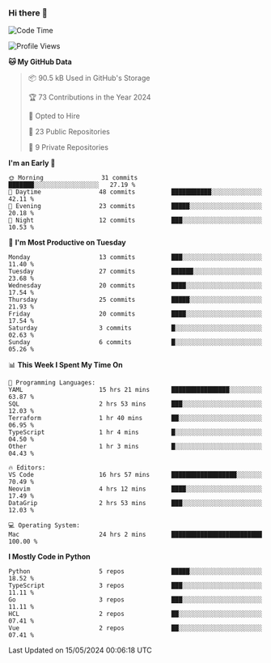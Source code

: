 ### Hi there 👋
<!--![visitors](https://visitor-badge.glitch.me/badge?page_id=d0zingcat)-->
<!--
**d0zingcat/d0zingcat** is a ✨ _special_ ✨ repository because its `README.md` (this file) appears on your GitHub profile.

Here are some ideas to get you started:

- 🔭 I’m currently working on ...
- 🌱 I’m currently learning ...
- 👯 I’m looking to collaborate on ...
- 🤔 I’m looking for help with ...
- 💬 Ask me about ...
- 📫 How to reach me: ...
- 😄 Pronouns: ...
- ⚡ Fun fact: ...
-->
<!--START_SECTION:waka-->
![Code Time](http://img.shields.io/badge/Code%20Time-3%2C535%20hrs%2020%20mins-blue)

![Profile Views](http://img.shields.io/badge/Profile%20Views-0-blue)

**🐱 My GitHub Data** 

> 📦 90.5 kB Used in GitHub's Storage 
 > 
> 🏆 73 Contributions in the Year 2024
 > 
> 💼 Opted to Hire
 > 
> 📜 23 Public Repositories 
 > 
> 🔑 9 Private Repositories 
 > 
**I'm an Early 🐤** 

```text
🌞 Morning                31 commits          ███████░░░░░░░░░░░░░░░░░░   27.19 % 
🌆 Daytime                48 commits          ███████████░░░░░░░░░░░░░░   42.11 % 
🌃 Evening                23 commits          █████░░░░░░░░░░░░░░░░░░░░   20.18 % 
🌙 Night                  12 commits          ███░░░░░░░░░░░░░░░░░░░░░░   10.53 % 
```
📅 **I'm Most Productive on Tuesday** 

```text
Monday                   13 commits          ███░░░░░░░░░░░░░░░░░░░░░░   11.40 % 
Tuesday                  27 commits          ██████░░░░░░░░░░░░░░░░░░░   23.68 % 
Wednesday                20 commits          ████░░░░░░░░░░░░░░░░░░░░░   17.54 % 
Thursday                 25 commits          █████░░░░░░░░░░░░░░░░░░░░   21.93 % 
Friday                   20 commits          ████░░░░░░░░░░░░░░░░░░░░░   17.54 % 
Saturday                 3 commits           █░░░░░░░░░░░░░░░░░░░░░░░░   02.63 % 
Sunday                   6 commits           █░░░░░░░░░░░░░░░░░░░░░░░░   05.26 % 
```


📊 **This Week I Spent My Time On** 

```text
💬 Programming Languages: 
YAML                     15 hrs 21 mins      ████████████████░░░░░░░░░   63.87 % 
SQL                      2 hrs 53 mins       ███░░░░░░░░░░░░░░░░░░░░░░   12.03 % 
Terraform                1 hr 40 mins        ██░░░░░░░░░░░░░░░░░░░░░░░   06.95 % 
TypeScript               1 hr 4 mins         █░░░░░░░░░░░░░░░░░░░░░░░░   04.50 % 
Other                    1 hr 3 mins         █░░░░░░░░░░░░░░░░░░░░░░░░   04.43 % 

🔥 Editors: 
VS Code                  16 hrs 57 mins      ██████████████████░░░░░░░   70.49 % 
Neovim                   4 hrs 12 mins       ████░░░░░░░░░░░░░░░░░░░░░   17.49 % 
DataGrip                 2 hrs 53 mins       ███░░░░░░░░░░░░░░░░░░░░░░   12.03 % 

💻 Operating System: 
Mac                      24 hrs 2 mins       █████████████████████████   100.00 % 
```

**I Mostly Code in Python** 

```text
Python                   5 repos             █████░░░░░░░░░░░░░░░░░░░░   18.52 % 
TypeScript               3 repos             ███░░░░░░░░░░░░░░░░░░░░░░   11.11 % 
Go                       3 repos             ███░░░░░░░░░░░░░░░░░░░░░░   11.11 % 
HCL                      2 repos             ██░░░░░░░░░░░░░░░░░░░░░░░   07.41 % 
Vue                      2 repos             ██░░░░░░░░░░░░░░░░░░░░░░░   07.41 % 
```




 Last Updated on 15/05/2024 00:06:18 UTC
<!--END_SECTION:waka-->

